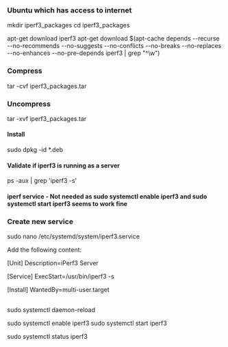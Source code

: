 ### Ubuntu which has access to internet

mkdir iperf3_packages
cd iperf3_packages

apt-get download iperf3
apt-get download $(apt-cache depends --recurse --no-recommends --no-suggests --no-conflicts --no-breaks --no-replaces --no-enhances --no-pre-depends iperf3 | grep "^\w")
### Compress
tar -cvf iperf3_packages.tar
### Uncompress
tar -xvf iperf3_packages.tar

#### Install
sudo dpkg -id *.deb

#### Validate if iperf3 is running as a server

ps -aux | grep 'iperf3 -s'

#### iperf service - Not needed as sudo systemctl enable iperf3 and sudo systemctl start iperf3 seems to work fine
### Create new service

sudo nano /etc/systemd/system/iperf3.service

Add the following content:

[Unit]
Description=iPerf3 Server

[Service]
ExecStart=/usr/bin/iperf3 -s

[Install]
WantedBy=multi-user.target


##

sudo systemctl daemon-reload

sudo systemctl enable iperf3
sudo systemctl start iperf3

sudo systemctl status iperf3

